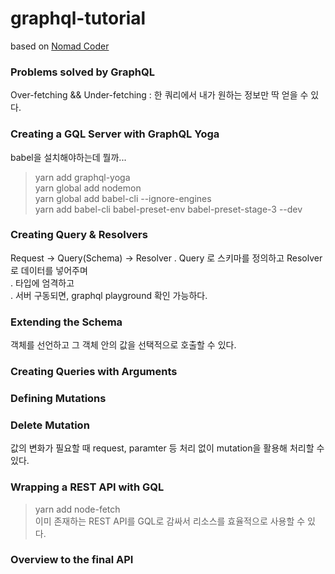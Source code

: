 # graphql-tutorial
based on [Nomad Coder](https://nomadcoders.co/graphql-for-beginners)

### Problems solved by GraphQL
Over-fetching && Under-fetching
: 한 쿼리에서 내가 원하는 정보만 딱 얻을 수 있다.

### Creating a GQL Server with GraphQL Yoga
babel을 설치해야하는데 뭘까...
> yarn add graphql-yoga  
> yarn global add nodemon  
> yarn global add babel-cli --ignore-engines  
> yarn add babel-cli babel-preset-env babel-preset-stage-3 --dev

### Creating Query & Resolvers
Request -> Query(Schema) -> Resolver
. Query 로 스키마를 정의하고 Resolver로 데이터를 넣어주며  
. 타입에 엄격하고  
. 서버 구동되면, graphql playground 확인 가능하다.

### Extending the Schema
객체를 선언하고 그 객체 안의 값을 선택적으로 호출할 수 있다.

### Creating Queries with Arguments

### Defining Mutations
### Delete Mutation
값의 변화가 필요할 때 request, paramter 등 처리 없이 mutation을 활용해 처리할 수 있다.

### Wrapping a REST API with GQL
> yarn add node-fetch  
이미 존재하는 REST API를 GQL로 감싸서 리소스를 효율적으로 사용할 수 있다.

### Overview to the final API
